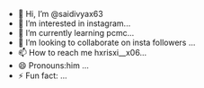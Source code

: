 - 👋 Hi, I’m @saidivyax63
- 👀 I’m interested in instagram...
- 🌱 I’m currently learning pcmc...
- 💞️ I’m looking to collaborate on insta followers ...
- 📫 How to reach me hxrisxi__x06...
- 😄 Pronouns:him ...
- ⚡ Fun fact: ...

<!---
saidivyax63/saidivyax63 is a ✨ special ✨ repository because its `README.md` (this file) appears on your GitHub profile.
You can click the Preview link to take a look at your changes.
--->

